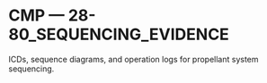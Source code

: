# CMP — 28-80_SEQUENCING_EVIDENCE

ICDs, sequence diagrams, and operation logs for propellant system sequencing.
